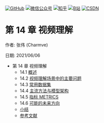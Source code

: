 <p align="left">
  <a href="https://github.com/Charmve"><img src="https://img.shields.io/badge/GitHub-@Charmve-000000.svg?logo=GitHub" alt="GitHub" target="_blank"></a>
  <a href="https://imgconvert.csdnimg.cn/aHR0cHM6Ly9tbWJpei5xcGljLmNuL21tYml6X3BuZy9aTmRoV05pYjNJUkIzZk5ldWVGZEQ4YnZ4cXlzbXRtRktUTGdFSXZOMUdnTHhDNXV0Y1VBZVJ0T0lJa0hTZTVnVGowamVtZUVOQTJJMHhiU0xjQ3VrVVEvNjQw?x-oss-process=image/format,png" target="_blank" ><img src="https://img.shields.io/badge/公众号-@迈微AI研习社-000000.svg?style=flat-square&amp;logo=WeChat" alt="微信公众号"/></a>
  <a href="https://www.zhihu.com/people/MaiweiE-com" target="_blank" ><img src="https://img.shields.io/badge/%E7%9F%A5%E4%B9%8E-@Charmve-000000.svg?style=flat-square&amp;logo=Zhihu" alt="知乎"/></a>
  <a href="https://space.bilibili.com/62079686" target="_blank"><img src="https://img.shields.io/badge/B站-@Charmve-000000.svg?style=flat-square&amp;logo=Bilibili" alt="B站"/></a>
  <a href="https://blog.csdn.net/Charmve" target="_blank"><img src="https://img.shields.io/badge/CSDN-@Charmve-000000.svg?style=flat-square&amp;logo=CSDN" alt="CSDN"/></a>
</p>

# 第 14 章 视频理解

作者: 张伟 (Charmve)

日期: 2021/06/06

- 第 14 章 视频理解
    - 14.1 [概述](chapter14-视频理解.md#141-概述)
    - 14.2 [视频理解场景中的主要问题](chapter14-视频理解.md#142-视频理解场景中的主要问题)
    - 14.3 [常用数据集](chapter14-视频理解.md#143-常用数据集)
    - 14.4 [主流方法与模型架构](chapter14-视频理解.md#144-主流方法与模型架构)
    - 14.5 [指标 METRICS](chapter14-视频理解.md#145-指标-metrics)
    - 14.6 [可能的未来方向](chapter14-视频理解.md#146-可能的未来方向)
    - [小结](chapter14-视频理解.md#小结)
    - [参考文献](chapter14-视频理解.md#参考文献)



